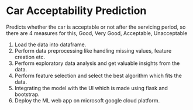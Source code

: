 # Car Acceptability Prediction
Predicts whether the car is acceptable or not after the servicing period, so there are 4 measures for this, Good, Very Good, Acceptable, Unacceptable
1. Load the data into dataframe.
2. Perform data preprocessing like handling missing values, feature creation etc.
3. Perform exploratory data analysis and get valuable insights from the data.
4. Perform feature selection and select the best algorithm which fits the data.
5. Integrating the model with the UI which is made using flask and bootstrap.
6. Deploy the ML web app on microsoft google cloud platform.






